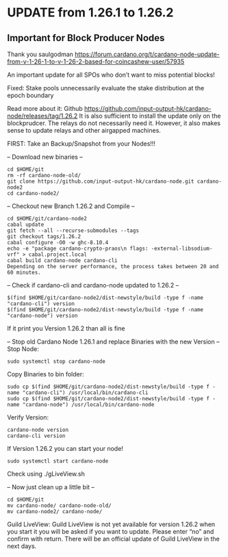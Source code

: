 # UPDATE from 1.26.1 to 1.26.2
## Important for Block Producer Nodes

Thank you saulgodman
https://forum.cardano.org/t/cardano-node-update-from-v-1-26-1-to-v-1-26-2-based-for-coincashew-user/57935

An important update for all SPOs who don’t want to miss potential blocks!

Fixed:
Stake pools unnecessarily evaluate the stake distribution at the epoch boundary

Read more about it: Github
https://github.com/input-output-hk/cardano-node/releases/tag/1.26.2
It is also sufficient to install the update only on the blockprudcer. The relays do not necessarily need it. However, it also makes sense to update relays and other airgapped machines.

FIRST:
Take an Backup/Snapshot from your Nodes!!!

– Download new binaries –
```
cd $HOME/git
rm -rf cardano-node-old/
git clone https://github.com/input-output-hk/cardano-node.git cardano-node2
cd cardano-node2/
```

– Checkout new Branch 1.26.2 and Compile –
```
cd $HOME/git/cardano-node2
cabal update
git fetch --all --recurse-submodules --tags
git checkout tags/1.26.2
cabal configure -O0 -w ghc-8.10.4
echo -e "package cardano-crypto-praos\n flags: -external-libsodium-vrf" > cabal.project.local
cabal build cardano-node cardano-cli
Depending on the server performance, the process takes between 20 and 60 minutes.
```

– Check if cardano-cli and cardano-node updated to 1.26.2 –
```
$(find $HOME/git/cardano-node2/dist-newstyle/build -type f -name "cardano-cli") version
$(find $HOME/git/cardano-node2/dist-newstyle/build -type f -name "cardano-node") version
```
If it print you Version 1.26.2 than all is fine

– Stop old Cardano Node 1.26.1 and replace Binaries with the new Version –
Stop Node:
```
sudo systemctl stop cardano-node
```

Copy Binaries to bin folder:
```
sudo cp $(find $HOME/git/cardano-node2/dist-newstyle/build -type f -name "cardano-cli") /usr/local/bin/cardano-cli
sudo cp $(find $HOME/git/cardano-node2/dist-newstyle/build -type f -name "cardano-node") /usr/local/bin/cardano-node
```

Verify Version:
```
cardano-node version
cardano-cli version
```
If Version 1.26.2 you can start your node!

```
sudo systemctl start cardano-node
```
Check using ./gLiveView.sh

– Now just clean up a little bit –
```
cd $HOME/git
mv cardano-node/ cardano-node-old/
mv cardano-node2/ cardano-node/
```
Guild LiveView:
Guild LiveView is not yet available for version 1.26.2 when you start it you will be asked if you want to update. Please enter “no” and confirm with return. There will be an official update of Guild LiveView in the next days.
